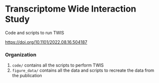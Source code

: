 # Transcriptome Wide Interaction Study
Code and scripts to run TWIS

https://doi.org/10.1101/2022.08.16.504187


### Organization

1. `code/` contains all the scripts to perform TWIS 
2. `figure_data/` contains all the data and scripts to recreate the data from the publication

